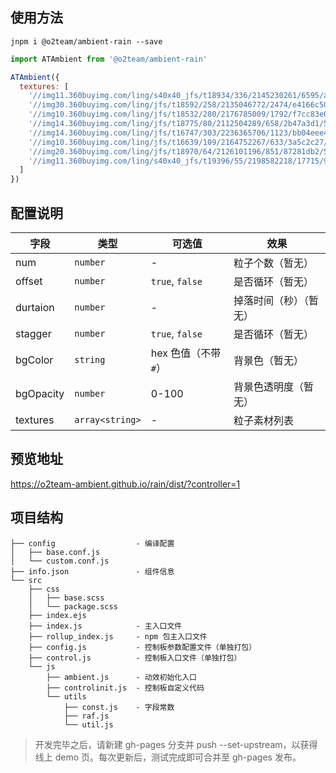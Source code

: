 ## 使用方法

```
jnpm i @o2team/ambient-rain --save
```

```javascript
import ATAmbient from '@o2team/ambient-rain'

ATAmbient({
  textures: [
    '//img11.360buyimg.com/ling/s40x40_jfs/t18934/336/2145230261/6595/a1c52247/5ae921e6N79e26545.png',
    '//img30.360buyimg.com/ling/jfs/t18592/258/2135046772/2474/e4166c50/5ae921e6N7623e094.png',
    '//img10.360buyimg.com/ling/jfs/t18532/280/2176785009/1792/f7cc83e0/5ae921e6Nd84de3c1.png',
    '//img14.360buyimg.com/ling/jfs/t18775/80/2112504289/658/2b47a3d1/5ae921e6Ndc314839.png',
    '//img14.360buyimg.com/ling/jfs/t16747/303/2236365706/1123/bb04eee4/5ae921e6N481f83b2.png',
    '//img10.360buyimg.com/ling/jfs/t16639/109/2164752267/633/3a5c2c27/5ae921e6Nc0921505.png',
    '//img20.360buyimg.com/ling/jfs/t18970/64/2126101196/851/87281db2/5ae921e6N38d0ed61.png',
    '//img11.360buyimg.com/ling/s40x40_jfs/t19396/55/2198582218/17715/93071bdb/5ae921e6N3fa9bad1.png'
  ]
})
```

## 配置说明

| 字段 | 类型 | 可选值 | 效果 |
|-|-|-|-|
| num | `number` | - | 粒子个数（暂无） |
| offset | `number` | `true`, `false` | 是否循环（暂无） |
| durtaion | `number` | - | 掉落时间（秒）（暂无） |
| stagger | `number` | `true`, `false` | 是否循环（暂无） |
| bgColor | `string` | hex 色值（不带 `#`） | 背景色（暂无） |
| bgOpacity | `number` | 0-100 | 背景色透明度（暂无） |
| textures | `array<string>` | - | 粒子素材列表 |

## 预览地址

https://o2team-ambient.github.io/rain/dist/?controller=1

## 项目结构

```
├── config                  - 编译配置
│   ├── base.conf.js
│   └── custom.conf.js
├── info.json               - 组件信息
└── src
    ├── css
    │   ├── base.scss
    │   └── package.scss
    ├── index.ejs
    ├── index.js            - 主入口文件
    ├── rollup_index.js     - npm 包主入口文件
    ├── config.js           - 控制板参数配置文件（单独打包）
    ├── control.js          - 控制板入口文件（单独打包）
    └── js
        ├── ambient.js      - 动效初始化入口
        ├── controlinit.js  - 控制板自定义代码
        └── utils
            ├── const.js    - 字段常数
            ├── raf.js
            └── util.js
```

> 开发完毕之后，请新建 gh-pages 分支并 push --set-upstream，以获得线上 demo 页。每次更新后，测试完成即可合并至 gh-pages 发布。